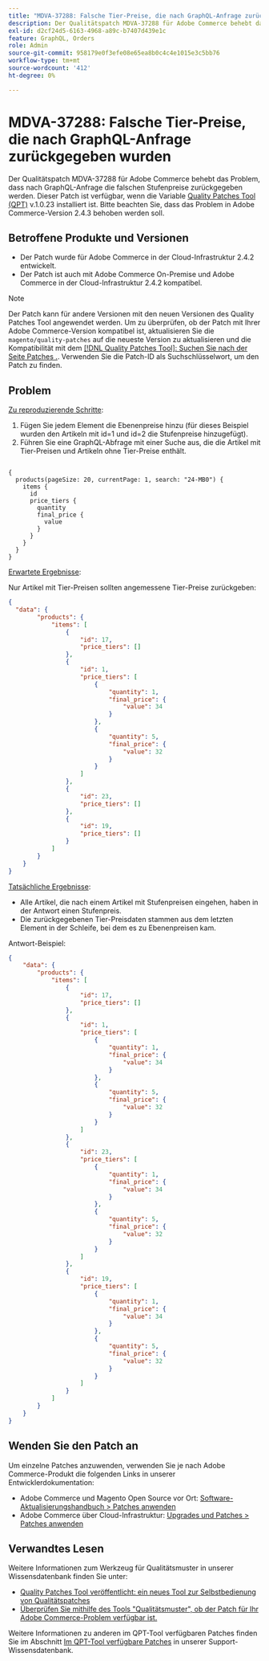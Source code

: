```yaml
---
title: "MDVA-37288: Falsche Tier-Preise, die nach GraphQL-Anfrage zurückgegeben wurden"
description: Der Qualitätspatch MDVA-37288 für Adobe Commerce behebt das Problem, dass nach GraphQL-Anfrage die falschen Stufenpreise zurückgegeben werden. Dieser Patch ist verfügbar, wenn das [Quality Patches Tool (QPT)](https://devdocs.magento.com/guides/v2.4/comp-mgr/patching.html#mqp) v.1.0.23 installiert ist. Bitte beachten Sie, dass das Problem in Adobe Commerce-Version 2.4.3 behoben werden soll.
exl-id: d2cf24d5-6163-4968-a89c-b7407d439e1c
feature: GraphQL, Orders
role: Admin
source-git-commit: 958179e0f3efe08e65ea8b0c4c4e1015e3c5bb76
workflow-type: tm+mt
source-wordcount: '412'
ht-degree: 0%

---
```


# MDVA-37288: Falsche Tier-Preise, die nach GraphQL-Anfrage zurückgegeben wurden

Der Qualitätspatch MDVA-37288 für Adobe Commerce behebt das Problem, dass nach GraphQL-Anfrage die falschen Stufenpreise zurückgegeben werden. Dieser Patch ist verfügbar, wenn die Variable [Quality Patches Tool (QPT)](https://devdocs.magento.com/guides/v2.4/comp-mgr/patching.html#mqp) v.1.0.23 installiert ist. Bitte beachten Sie, dass das Problem in Adobe Commerce-Version 2.4.3 behoben werden soll.

## Betroffene Produkte und Versionen

* Der Patch wurde für Adobe Commerce in der Cloud-Infrastruktur 2.4.2 entwickelt.
* Der Patch ist auch mit Adobe Commerce On-Premise und Adobe Commerce in der Cloud-Infrastruktur 2.4.2 kompatibel.

>[!NOTE]
>
>Der Patch kann für andere Versionen mit den neuen Versionen des Quality Patches Tool angewendet werden. Um zu überprüfen, ob der Patch mit Ihrer Adobe Commerce-Version kompatibel ist, aktualisieren Sie die `magento/quality-patches` auf die neueste Version zu aktualisieren und die Kompatibilität mit dem [[!DNL Quality Patches Tool]: Suchen Sie nach der Seite Patches .](https://devdocs.magento.com/quality-patches/tool.html#patch-grid). Verwenden Sie die Patch-ID als Suchschlüsselwort, um den Patch zu finden.

## Problem

<u>Zu reproduzierende Schritte</u>:

1. Fügen Sie jedem Element die Ebenenpreise hinzu (für dieses Beispiel wurden den Artikeln mit id=1 und id=2 die Stufenpreise hinzugefügt).
1. Führen Sie eine GraphQL-Abfrage mit einer Suche aus, die die Artikel mit Tier-Preisen und Artikeln ohne Tier-Preise enthält.

<pre><code class="language-graphql">
{
  products(pageSize: 20, currentPage: 1, search: "24-MB0") {
    items {
      id
      price_tiers {
        quantity
        final_price {
          value
        }
      }
    }
  }
}
</code></pre>

<u>Erwartete Ergebnisse</u>:

Nur Artikel mit Tier-Preisen sollten angemessene Tier-Preise zurückgeben:

```json
{
  "data": {
        "products": {
            "items": [
                {
                    "id": 17,
                    "price_tiers": []
                },
                {
                    "id": 1,
                    "price_tiers": [
                        {
                            "quantity": 1,
                            "final_price": {
                                "value": 34
                            }
                        },
                        {
                            "quantity": 5,
                            "final_price": {
                                "value": 32
                            }
                        }
                    ]
                },
                {
                    "id": 23,
                    "price_tiers": []
                },
                {
                    "id": 19,
                    "price_tiers": []
                }
            ]
        }
    }
}
```

<u>Tatsächliche Ergebnisse</u>:

* Alle Artikel, die nach einem Artikel mit Stufenpreisen eingehen, haben in der Antwort einen Stufenpreis.
* Die zurückgegebenen Tier-Preisdaten stammen aus dem letzten Element in der Schleife, bei dem es zu Ebenenpreisen kam.

Antwort-Beispiel:

```json
{
    "data": {
        "products": {
            "items": [
                {
                    "id": 17,
                    "price_tiers": []
                },
                {
                    "id": 1,
                    "price_tiers": [
                        {
                            "quantity": 1,
                            "final_price": {
                                "value": 34
                            }
                        },
                        {
                            "quantity": 5,
                            "final_price": {
                                "value": 32
                            }
                        }
                    ]
                },
                {
                    "id": 23,
                    "price_tiers": [
                        {
                            "quantity": 1,
                            "final_price": {
                                "value": 34
                            }
                        },
                        {
                            "quantity": 5,
                            "final_price": {
                                "value": 32
                            }
                        }
                    ]
                },
                {
                    "id": 19,
                    "price_tiers": [
                        {
                            "quantity": 1,
                            "final_price": {
                                "value": 34
                            }
                        },
                        {
                            "quantity": 5,
                            "final_price": {
                                "value": 32
                            }
                        }
                    ]
                }
            ]
        }
    }
}
```


## Wenden Sie den Patch an

Um einzelne Patches anzuwenden, verwenden Sie je nach Adobe Commerce-Produkt die folgenden Links in unserer Entwicklerdokumentation:

* Adobe Commerce und Magento Open Source vor Ort: [Software-Aktualisierungshandbuch > Patches anwenden](https://devdocs.magento.com/guides/v2.4/comp-mgr/patching/mqp.html)
* Adobe Commerce über Cloud-Infrastruktur: [Upgrades und Patches > Patches anwenden](https://devdocs.magento.com/cloud/project/project-patch.html)

## Verwandtes Lesen

Weitere Informationen zum Werkzeug für Qualitätsmuster in unserer Wissensdatenbank finden Sie unter:

* [Quality Patches Tool veröffentlicht: ein neues Tool zur Selbstbedienung von Qualitätspatches](/help/announcements/adobe-commerce-announcements/magento-quality-patches-released-new-tool-to-self-serve-quality-patches.md)
* [Überprüfen Sie mithilfe des Tools &quot;Qualitätsmuster&quot;, ob der Patch für Ihr Adobe Commerce-Problem verfügbar ist.](/help/support-tools/patches-available-in-qpt-tool/check-patch-for-magento-issue-with-magento-quality-patches.md)

Weitere Informationen zu anderen im QPT-Tool verfügbaren Patches finden Sie im Abschnitt [Im QPT-Tool verfügbare Patches](https://support.magento.com/hc/en-us/sections/360010506631-Patches-available-in-QPT-tool-) in unserer Support-Wissensdatenbank.
